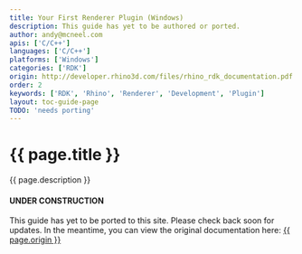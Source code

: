 ```yaml
---
title: Your First Renderer Plugin (Windows)
description: This guide has yet to be authored or ported.
author: andy@mcneel.com
apis: ['C/C++']
languages: ['C/C++']
platforms: ['Windows']
categories: ['RDK']
origin: http://developer.rhino3d.com/files/rhino_rdk_documentation.pdf
order: 2
keywords: ['RDK', 'Rhino', 'Renderer', 'Development', 'Plugin']
layout: toc-guide-page
TODO: 'needs porting'
---
```


# {{ page.title }}

{{ page.description }}

<div class="bs-callout bs-callout-danger">
  <h4>UNDER CONSTRUCTION</h4>
  <p>This guide has yet to be ported to this site.  Please check back soon for updates.  
  In the meantime, you can view the original documentation here:
  <a href="{{ page.origin }}">{{ page.origin }}</a></p>
</div>
